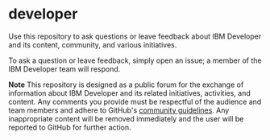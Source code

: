 # developer

Use this repository to ask questions or leave feedback about IBM Developer and its content, community, and various initiatives. 

To ask a question or leave feedback, simply open an issue; a member of the IBM Developer team will respond.

**Note** This repository is designed as a public forum for the exchange of information about IBM Developer and its related initiatives, activities, and content. Any comments you provide must be respectful of the audience and team members and adhere to GitHub's [community guidelines](https://help.github.com/articles/github-community-guidelines/). Any inappropriate content will be removed immediately and the user will be reported to GitHub for further action. 
 
